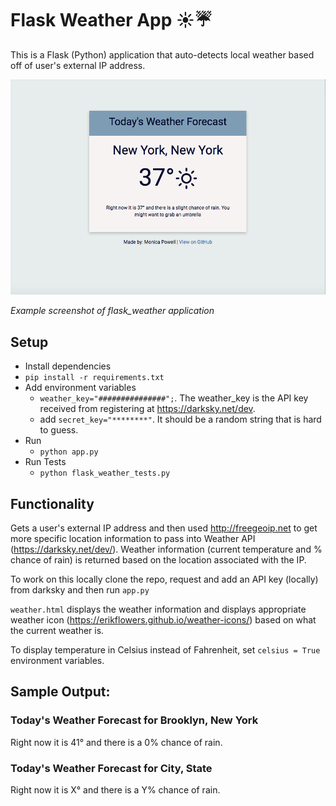 # Flask Weather App ☀️☔️

This is a Flask (Python) application that auto-detects local weather based off of user's external IP address.

<img src="https://raw.githubusercontent.com/Nels28/py-weather/master/static/nyc_weather_screenshot.png">

_Example screenshot of flask_weather application_

## Setup

- Install dependencies
- `pip install -r requirements.txt`
- Add environment variables
  - `weather_key="###############";`. The weather_key is the API key received from registering at https://darksky.net/dev.
  - add `secret_key="********"`. It should be a random string that is hard to guess.
- Run
  - `python app.py`
- Run Tests
  - `python flask_weather_tests.py`

## Functionality

Gets a user's external IP address and then used http://freegeoip.net to get more specific location information to pass into Weather API (https://darksky.net/dev/). Weather information (current temperature and % chance of rain) is returned based on the location associated with the IP.

To work on this locally clone the repo, request and add an API key (locally) from darksky and then run `app.py`

`weather.html` displays the weather information and displays appropriate weather icon (https://erikflowers.github.io/weather-icons/) based on what the current weather is.

To display temperature in Celsius instead of Fahrenheit, set `celsius = True` environment variables.

## Sample Output:

### Today's Weather Forecast for Brooklyn, New York

Right now it is 41° and there is a 0% chance of rain.

### Today's Weather Forecast for City, State

Right now it is X° and there is a Y% chance of rain.